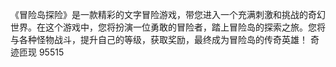 《冒险岛探险》是一款精彩的文字冒险游戏，带您进入一个充满刺激和挑战的奇幻世界。在这个游戏中，您将扮演一位勇敢的冒险者，踏上冒险岛的探索之旅。您将与各种怪物战斗，提升自己的等级，获取奖励，最终成为冒险岛的传奇英雄！
奇迹匝现
95515
